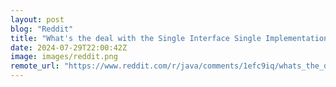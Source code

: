 ```yaml
---
layout: post
blog: "Reddit"
title: "What's the deal with the Single Interface Single Implementation design pattern?"
date: 2024-07-29T22:00:42Z
image: images/reddit.png
remote_url: "https://www.reddit.com/r/java/comments/1efc9iq/whats_the_deal_with_the_single_interface_single/"
---
```

